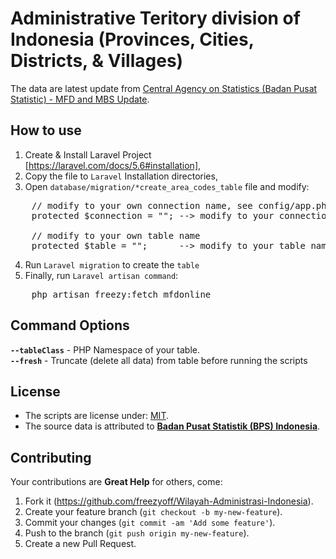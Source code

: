 # Administrative Teritory division of Indonesia (Provinces, Cities, Districts, & Villages)
The data are latest update from <a href="http://mfdonline.bps.go.id/" target="_blank">Central Agency on Statistics (Badan Pusat Statistic) - MFD and MBS Update</a>.

## How to use
1. Create & Install Laravel Project [https://laravel.com/docs/5.6#installation],
2. Copy the file to <code>Laravel</code> Installation directories,
3. Open <code>database/migration/*create_area_codes_table</code> file and modify:
<pre>
	// modify to your own connection name, see config/app.php
	protected $connection = "";	--> modify to your connection name
	
	// modify to your own table name
	protected $table = "";		--> modify to your table name
</pre>
4. Run <code>Laravel migration</code> to create the <code>table</code>
5. Finally, run <code>Laravel artisan command</code>:<br>
<pre>
	php artisan freezy:fetch_mfdonline
</pre>

## Command Options
<code><strong>--tableClass</strong></code> - PHP Namespace of your table.<br>
<code><strong>--fresh</strong></code> - Truncate (delete all data) from table before running the scripts

## License
* The scripts are license under: [MIT](license.md).
* The source data is attributed to <a href="" target="_blank">**Badan Pusat Statistik (BPS) Indonesia**</a>.

## Contributing
Your contributions are **Great Help** for others, come:
1. Fork it (https://github.com/freezyoff/Wilayah-Administrasi-Indonesia).
2. Create your feature branch (`git checkout -b my-new-feature`).
3. Commit your changes (`git commit -am 'Add some feature'`).
4. Push to the branch (`git push origin my-new-feature`).
5. Create a new Pull Request.
